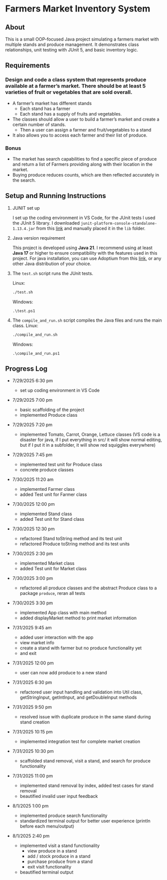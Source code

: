 # Farmers Market Inventory System

## About 

This is a small OOP-focused Java project simulating a farmers market with multiple stands and produce management. It demonstrates class relationships, unit testing with JUnit 5, and basic inventory logic.


## Requirements

### Design and code a class system that represents produce available at a farmer’s market. There should be at least 5 varieties of fruit or vegetables that are sold overall.

- A farmer’s market has different stands
    - Each stand has a farmer
    - Each stand has a supply of fruits and vegetables.
- The classes should allow a user to build a farmer’s market and create a certain number of stands.
    - Then a user can assign a farmer and fruit/vegetables to a stand
- It also allows you to access each farmer and their list of produce.

### Bonus

- The market has search capabilities to find a specific piece of produce and return a list of Farmers providing along with their location in the market.
- Buying produce reduces counts, which are then reflected accurately in the search.

## Setup and Running Instructions

1. JUNIT set up

    I set up the coding environment in VS Code, for the JUnit tests I used the JUnit 5 library. I downloaded `junit-platform-console-standalone-1.13.4.jar` from this [link](https://repo1.maven.org/maven2/org/junit/platform/junit-platform-console-standalone/1.13.4/) and manually placed it in the `lib` folder. 

2. Java version requirement

    This project is developed using **Java 21**. I recommend using at least **Java 17** or higher to ensure compatibility with the features used in this project. For java installation, you can use Adoptium from this [link](https://adoptium.net/temurin/releases/?version=17), or any other Java distribution of your choice.
    
3. The `test.sh` script runs the JUnit tests. 

    Linux: 

    ```bash
    ./test.sh
    ```

    Windows:

    ```shell
    .\test.ps1
    ```

4. The `compile_and_run.sh` script compiles the Java files and runs the main class.
    Linux:

    ```bash
    ./compile_and_run.sh
    ```

    Windows:

    ```shell
    .\compile_and_run.ps1
    ```

## Progress Log

- 7/29/2025 6:30 pm 
    - set up coding environment in VS Code

- 7/29/2025 7:00 pm 
    - basic scaffolding of the project
    - implemented Produce class

- 7/29/2025 7:20 pm 
    - implemented Tomato, Carrot, Orange, Lettuce classes (VS code is a disaster for java, if I put everything in src/ it will show normal editing, but if I put it in a subfolder, it will show red squiggles everywhere)

- 7/29/2025 7:45 pm 
    - implemented test unit for Produce class
    - concrete produce classes

- 7/30/2025 11:20 am 
    - implemented Farmer class
    - added Test unit for Farmer class

- 7/30/2025 12:00 pm 
    - implemented Stand class
    - added Test unit for Stand class

- 7/30/2025 12:30 pm 
    - refactored Stand toString method and its test unit
    - refactored Produce toString method and its test units

- 7/30/2025 2:30 pm 
    - implemented Market class
    - added Test unit for Market class

- 7/30/2025 3:00 pm 
    - refactored all produce classes and the abstract Produce class to a package `produce`, reran all tests

- 7/30/2025 3:30 pm 
    - implemented App class with main method
    - added displayMarket method to print market information

- 7/31/2025 9:45 am 
    - added user interaction with the app
    - view market info
    - create a stand with farmer but no produce functionality yet
    - and exit

- 7/31/2025 12:00 pm 
    - user can now add produce to a new stand

- 7/31/2025 6:30 pm 
    - refactored user input handling and validation into Util class, getStringInput, getIntInput, and getDoubleInput methods

- 7/31/2025 9:50 pm 
    - resolved issue with duplicate produce in the same stand during stand creation

- 7/31/2025 10:15 pm
    - implemented integration test for complete market creation

- 7/31/2025 10:30 pm 
    - scaffolded stand removal, visit a stand, and search for produce functionality

- 7/31/2025 11:00 pm 
    - implemented stand removal by index, added test cases for stand removal 
    - beautified invalid user input feedback

- 8/1/2025 1:00 pm 
    - implemented produce search functionality
    - standardized terminal output for better user experience (println before each menu/output)

- 8/1/2025 2:40 pm 
    - implemented visit a stand functionality
        - view produce in a stand
        - add / stock produce in a stand
        - purchase produce from a stand
        - exit visit functionality
    - beautified terminal output

    